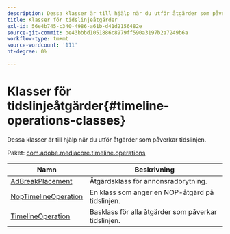 ```yaml
---
description: Dessa klasser är till hjälp när du utför åtgärder som påverkar tidslinjen.
title: Klasser för tidslinjeåtgärder
exl-id: 56e4b745-c340-4986-a61b-d41d2156482e
source-git-commit: be43bbbd1051886c8979ff590a3197b2a7249b6a
workflow-type: tm+mt
source-wordcount: '111'
ht-degree: 0%

---
```


# Klasser för tidslinjeåtgärder{#timeline-operations-classes}

Dessa klasser är till hjälp när du utför åtgärder som påverkar tidslinjen.

Paket: [com.adobe.mediacore.timeline.operations](https://help.adobe.com/en_US/primetime/api/psdk/asdoc-dhls_1.4/com/adobe/mediacore/timeline/operations/package-detail.html)

| Namn | Beskrivning |
|---|---|
| [AdBreakPlacement](https://help.adobe.com/en_US/primetime/api/psdk/asdoc-dhls_1.4/com/adobe/mediacore/timeline/operations/AdBreakPlacement.html) | Åtgärdsklass för annonsradbrytning. |
| [NopTimelineOperation](https://help.adobe.com/en_US/primetime/api/psdk/asdoc-dhls_1.4/com/adobe/mediacore/timeline/operations/NopTimelineOperation.html) | En klass som anger en NOP-åtgärd på tidslinjen. |
| [TimelineOperation](https://help.adobe.com/en_US/primetime/api/psdk/asdoc-dhls_1.4/com/adobe/mediacore/timeline/operations/TimelineOperation.html) | Basklass för alla åtgärder som påverkar tidslinjen. |
